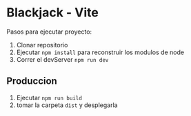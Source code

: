 # Blackjack - Vite

Pasos para ejecutar proyecto:

1. Clonar repositorio
2. Ejecutar `npm install` para reconstruir los modulos de node
3. Correr el devServer `npm run dev`

## Produccion

1. Ejecutar `npm run build`
2. tomar la carpeta `dist` y desplegarla

